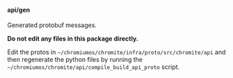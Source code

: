 #### api/gen

Generated protobuf messages.

**Do not edit any files in this package directly.**

Edit the protos in `~/chromiumos/chromite/infra/proto/src/chromite/api` and
then regenerate the python files by running the
`~/chromiumos/chromite/api/compile_build_api_proto` script.
